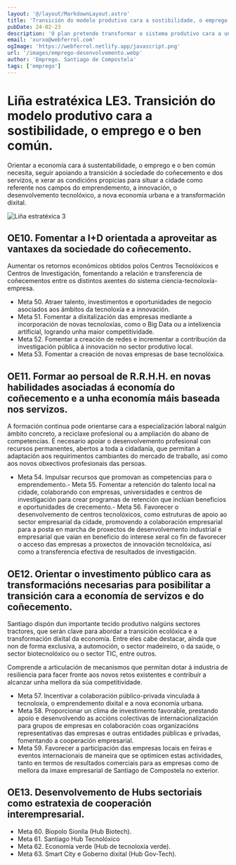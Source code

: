 ```yaml
---
layout: '@/layout/MarkdownLayout.astro'
title: 'Transición do modelo produtivo cara a sostibilidade, o emprego e o ben común'
pubDate: 24-02-23
description: 'O plan pretende transformar o sistema produtivo cara a unha economía ecolóxica, dixital, resiliente e mellor adaptada aos retos actuais e futuros a través dos Fondos Next Generation UE.'
email: 'xurxo@webferrol.com'
ogImage: 'https://webferrol.netlify.app/javascript.png'
url: '/images/emprego-desenvolvemento.webp'
author: 'Emprego. Santiago de Compostela'
tags: ['emprego']
---
```


# Liña estratéxica LE3. Transición do modelo produtivo cara a sostibilidade, o emprego e o ben común.

Orientar a economía cara á sustentabilidade, o emprego e o ben común necesita, seguir apoiando a transición á sociedade do coñecemento e dos servizos, e xerar as condicións propicias para situar a cidade como referente nos campos do emprendemento, a innovación, o desenvolvemento tecnolóxico, a nova economía urbana e a transformación dixital.

![Liña estratéxica 3](/images/emprego-transicion.webp)


<h2 id="OE10">OE10. Fomentar a I+D orientada a aproveitar as vantaxes da sociedade do coñecemento.</h2>

Aumentar os retornos económicos obtidos polos Centros Tecnolóxicos e Centros de Investigación,  fomentando  a relación e transferencia de coñecementos entre os distintos axentes do sistema ciencia-tecnoloxía-empresa.

-  Meta 50. Atraer talento, investimentos e oportunidades de negocio asociados aos ámbitos da tecnoloxía e a innovación.
-  Meta 51. Fomentar a dixitalización das empresas mediante a incorporación de novas tecnoloxías, como o Big Data ou a intelixencia artificial, logrando unha maior competitividade.
-  Meta 52. Fomentar a creación de redes e incrementar a contribución da investigación pública á innovación no sector produtivo local.
-  Meta 53. Fomentar a creación de novas empresas de base tecnolóxica.


<h2 id="OE11">OE11. Formar ao persoal de R.R.H.H. en novas habilidades asociadas á economía do coñecemento e a unha economía máis baseada nos servizos.</h2>

A formación continua pode orientarse cara a especialización laboral nalgún ámbito concreto, a reciclaxe profesional ou a ampliación do abano de competencias. É necesario apoiar o desenvolvemento profesional con recursos permanentes, abertos a toda a cidadanía, que permitan a adaptación aos requirimentos cambiantes do mercado de traballo, así como aos novos obxectivos profesionais das persoas. 

-  Meta 54. Impulsar recursos que promovan as competencias para o emprendemento.-  Meta 55.  Fomentar a retención do talento local na cidade, colaborando con empresas, universidades e centros de investigación para crear programas de retención que inclúan beneficios e oportunidades de crecemento.-  Meta 56. Favorecer o desenvolvemento de centros tecnolóxicos, como estruturas de apoio ao sector empresarial da cidade, promovendo a colaboración empresarial para a posta en marcha de proxectos de desenvolvemento industrial e empresarial que vaian en beneficio do interese xeral co fin de favorecer o acceso das empresas a proxectos de innovación tecnolóxica, así como a transferencia efectiva de resultados de investigación.


<h2 id="OE12">OE12. Orientar o investimento público cara as transformacións necesarias para posibilitar a transición cara a economía de servizos e do coñecemento.</h2>

Santiago dispón dun importante tecido produtivo nalgúns sectores tractores, que serán clave para abordar a transición ecolóxica e a transformación dixital da economía. Entre eles cabe destacar, aínda que non de forma exclusiva, a automoción, o sector madeireiro, o da saúde, o sector biotecnolóxico ou o sector TIC, entre outros.

Comprende a articulación de mecanismos que permitan dotar á industria de resiliencia para facer fronte aos novos retos existentes e contribuír a alcanzar unha mellora da súa competitividade.

-  Meta 57. Incentivar a colaboración público-privada vinculada á tecnoloxía, o emprendemento dixital e a nova economía urbana.
-  Meta 58. Proporcionar un clima de investimento favorable, prestando apoio e desenvolvendo as accións colectivas de internacionalización para grupos de empresas en colaboración coas organizacións representativas das empresas e outras entidades públicas e privadas, fomentando a cooperación empresarial.
-  Meta 59. Favorecer a participación das empresas locais en feiras e eventos internacionais de maneira que se optimicen estas actividades, tanto en termos de resultados comerciais para as empresas como de mellora da imaxe empresarial de Santiago de Compostela no exterior.

<h2 id="OE13">OE13. Desenvolvemento de Hubs sectoriais como estratexia de cooperación interempresarial.</h2>

-  Meta 60. Biopolo Sionlla (Hub Biotech).
-  Meta 61. Santiago Hub Tecnolóxico
-  Meta 62. Economía verde (Hub de tecnoloxía verde).
-  Meta 63. Smart City e Goberno dixital (Hub Gov-Tech).
